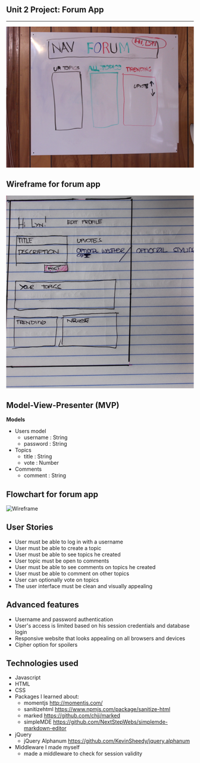 ## **Unit 2 Project: Forum App** ##
--------
![Forum index image](https://github.com/codedoll/forum_app/blob/master/forum_index.JPG?raw=true)

Wireframe for forum app
------------------------------
![Wireframe](https://github.com/codedoll/forum_app/blob/master/Wireframe_onepager.png?raw=true)

Model-View-Presenter (MVP)
------------------------------
**Models**

 - Users model
	 - username : String
	 - password : String
 - Topics
	 - title : String
	 - vote : Number
 - Comments
	 - comment : String

Flowchart for forum app
------------------------------
![Wireframe](https://github.com/codedoll/forum_app/blob/master/forumapp.png?raw=true)


User Stories
------------
 - User must be able to log in with a username
 - User must be able to create a topic
 - User must be able to see topics he created
 - User topic must be open to comments
 - User must be able to see comments on topics he created
 - User must be able to comment on other topics
 - User can optionally vote on topics
 - The user interface must be clean and visually appealing
 

Advanced features
------------
- Username and password authentication
- User's access is limited based on his session credentials and database login
- Responsive website that looks appealing on all browsers and devices
- Cipher option for spoilers
 


Technologies used
--------------------------------
- Javascript
- HTML
- CSS
- Packages I learned about:
	 - momentjs http://momentjs.com/
	 - sanitizehtml https://www.npmjs.com/package/sanitize-html
	 - marked https://github.com/chjj/marked
	 - simpleMDE https://github.com/NextStepWebs/simplemde-markdown-editor
- jQuery
	 - jQuery Alphanum https://github.com/KevinSheedy/jquery.alphanum
- Middleware I made myself
	 - made a middleware to check for session validity